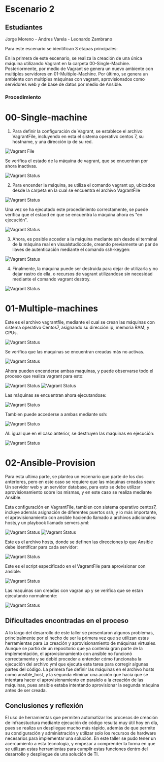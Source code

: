 # Escenario 2
## Estudiantes
Jorge Moreno - Andres Varela - Leonardo Zambrano

Para este escenario se identifican 3 etapas principales:

En la primera de este escenario, se realiza la creación de una única máquina utilizando Vagrant en la carpeta 00-Single-Machine. Posteriormente, por medio de Vagrant se genera un nuevo ambiente con multiples servidores en 01-Multiple-Machine. Por último, se genera un ambiente con multiples máquinas con vagrant, aprovisionados como servidores web y de base de datos por medio de Ansible.

### Procedimiento
# 00-Single-machine
1. Para definir la configuración de Vagrant, se establece el archivo VagrantFile, incluyendo en esta el sistema operativo centos 7, su hostname, y una dirección ip de su red.

![Vagrant File](https://github.com/dvlopez9811/SD20201-Taller01/blob/master/Escenario02/images/00-VagrantFile.PNG)

Se verifica el estado de la máquina de vagrant, que se encuentran por ahora inactivas.

![Vagrant Status](https://github.com/dvlopez9811/SD20201-Taller01/blob/master/Escenario02/images/00-vagrantstatusapagada.PNG)

2. Para encender la máquina, se utiliza el comando vagrant up, ubicados desde la carpeta en la cual se encuentra el archivo VagrantFile

![Vagrant Status](https://github.com/dvlopez9811/SD20201-Taller01/blob/master/Escenario02/images/00-vagrantup.PNG)

Una vez se ha ejecutado este procedimiento correctamente, se puede verifica que el estaod en que se encuentra la máquina ahora es "en ejecución".

![Vagrant Status](https://github.com/dvlopez9811/SD20201-Taller01/blob/master/Escenario02/images/00-vagrantstatusprendida.PNG)

3. Ahora, es posible acceder a la máquina mediante ssh desde el terminal de la máquina real en visualstudiocode, creando previamente un par de llaves de autenticación mediante el comando ssh-keygen:

![Vagrant Status](https://github.com/dvlopez9811/SD20201-Taller01/blob/master/Escenario02/images/00-vagrantssh.PNG)

4. Finalmente, la máquina puede ser destruida para dejar de utilizarla y no dejar rastro de ella, o recursos de vagrant utilizandose sin necesidad mediante el comando vagrant destroy.

![Vagrant Status](https://github.com/dvlopez9811/SD20201-Taller01/blob/master/Escenario02/images/00-vagrantdestroy.PNG)

# 01-Multiple-machines

Este es el archivo vagrantfile, mediante el cual se crean las máquinas con sistema operativo Centos7, asignando su dirección ip, memoria RAM, y CPUs.

![Vagrant Status](https://github.com/dvlopez9811/SD20201-Taller01/blob/master/Escenario02/images/01-vagrantfile.PNG)

Se verifica que las maquinas se encuentran creadas más no activas.

![Vagrant Status](https://github.com/dvlopez9811/SD20201-Taller01/blob/master/Escenario02/images/01-vagrantstatusapagadas.PNG)

 Ahora pueden encenderse ambas maquinas, y puede observarse todo el proceso que realiza vagrant para esto:
 
![Vagrant Status](https://github.com/dvlopez9811/SD20201-Taller01/blob/master/Escenario02/images/01-vagrantupa.PNG)
![Vagrant Status](https://github.com/dvlopez9811/SD20201-Taller01/blob/master/Escenario02/images/01-vagrantupb.PNG)

Las máquinas se encuentran ahora ejecutandose:

![Vagrant Status](https://github.com/dvlopez9811/SD20201-Taller01/blob/master/Escenario02/images/01-vagrantstatusprendidas.PNG)

Tambien puede accederse a ambas mediante ssh:

![Vagrant Status](https://github.com/dvlopez9811/SD20201-Taller01/blob/master/Escenario02/images/01-vagrantssh.PNG)

AL igual que en el caso anterior, se destruyen las maquinas en ejecución:

![Vagrant Status](https://github.com/dvlopez9811/SD20201-Taller01/blob/master/Escenario02/images/01-vagrantdestroy.PNG)

# 02-Ansible-Provision

Para esta ultima parte, se plantea un escenario que parte de los dos anteriores, pero en este caso se requiere que las máquinas creadas sean: Un servidor web y un servidor database, para esto se debe utilizar aprovisionamiento sobre los mismas, y en este caso se realiza mediante Ansible.

Esta configuración en VagrantFile, tambien con sistema operativo centos7, incluye además asignación de diferentes puertos ssh, y lo más importante, el aprovisionamiento con ansible haciendo llamado a archivos adicionales: hosts,y un playbook llamado servers.yml:

![Vagrant Status](https://github.com/dvlopez9811/SD20201-Taller01/blob/master/Escenario02/images/02-vagrantfilepartea.PNG)
![Vagrant Status](https://github.com/dvlopez9811/SD20201-Taller01/blob/master/Escenario02/images/02-vagrantfileparteb.PNG)

Este es el archivo hosts, donde se definen las direcciones ip que Ansible debe identificar para cada servidor:

![Vagrant Status](https://github.com/dvlopez9811/SD20201-Taller01/blob/master/Escenario02/images/02-hosts.PNG)

Este es el script especificado en el VagrantFile para aprovisionar con ansible:

![Vagrant Status](https://github.com/dvlopez9811/SD20201-Taller01/blob/master/Escenario02/images/02-playbookservers.PNG)

Las maquinas son creadas con vagran up y se verifica que se estan ejecutando normalmente:

![Vagrant Status](https://github.com/dvlopez9811/SD20201-Taller01/blob/master/Escenario02/images/02-vagrantstatusprendidas.PNG)

## Dificultades encontradas en el proceso

A lo largo del desarrollo de este taller se presentaron algunos problemas, principalmente por el hecho de ser la primera vez que se utilizan estas herramientas para La creación y aprovisionamiento de máquinas virtuales. Aunque se partió de un repositorio que ya contenía gran parte de la implementación, el aprovisionamiento con ansible no funcionó correctamente y se debió proceder a entender cómo funcionaba la ejecución del archivo yml que ejecuta esta tarea para corregir algunas partes del código. La primera fue definir las máquinas en el archivo hosts como ansible_host, y la segunda eliminar una acción que hacia que se intentara hacer el aprovisionamiento en paralelo a la creación de las máquinas, pues ansible estaba intentando aprovisionar la segunda máquina antes de ser creada.

## Conclusiones y reflexión

El uso de herramientas que permiten automatizar los procesos de creación de infraestuctura mediante ejecución de código resulta muy útil hoy en día, pues se realiza un despliegue mucho más rápido, además de que permite su condiguración y administración y utilizar solo los recursos de hardware necesarios para implementar una solución. En este taller se pudo tener un acercamiento a esta tecnología, y empezar a comprender la forma en que se utilizan estas herramientas para cumplir estas funciones dentro del desarrollo y despliegue de una solución de TI.
